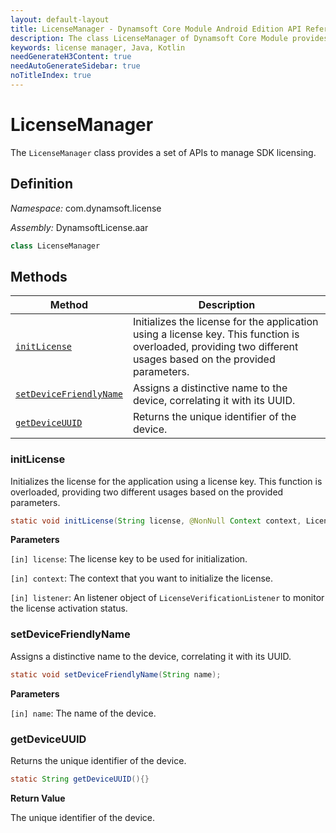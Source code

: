 ```yaml
---
layout: default-layout
title: LicenseManager - Dynamsoft Core Module Android Edition API Reference
description: The class LicenseManager of Dynamsoft Core Module provides a set of APIs to manage SDK licensing.
keywords: license manager, Java, Kotlin
needGenerateH3Content: true
needAutoGenerateSidebar: true
noTitleIndex: true
---
```


# LicenseManager

The `LicenseManager` class provides a set of APIs to manage SDK licensing.

## Definition

*Namespace:* com.dynamsoft.license

*Assembly:* DynamsoftLicense.aar

```java
class LicenseManager
```

## Methods

| Method | Description |
| ------ | ----------- |
| [`initLicense`](#initlicense) | Initializes the license for the application using a license key. This function is overloaded, providing two different usages based on the provided parameters. |
| [`setDeviceFriendlyName`](#setdevicefriendlyname) | Assigns a distinctive name to the device, correlating it with its UUID. |
| [`getDeviceUUID`](#getdeviceuuid) | Returns the unique identifier of the device. |

### initLicense

Initializes the license for the application using a license key. This function is overloaded, providing two different usages based on the provided parameters.

```java
static void initLicense(String license, @NonNull Context context, LicenseVerificationListener listener);
```

**Parameters**

`[in] license`: The license key to be used for initialization.

`[in] context`: The context that you want to initialize the license.

`[in] listener`: An listener object of `LicenseVerificationListener` to monitor the license activation status.

### setDeviceFriendlyName

Assigns a distinctive name to the device, correlating it with its UUID.

```java
static void setDeviceFriendlyName(String name);
```

**Parameters**

`[in] name`: The name of the device.

### getDeviceUUID

Returns the unique identifier of the device.

```java
static String getDeviceUUID(){}
```

**Return Value**

The unique identifier of the device.
